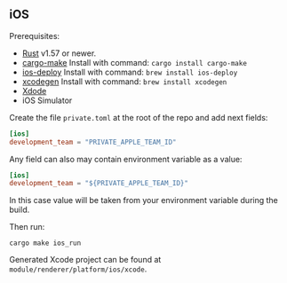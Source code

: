 ## iOS

Prerequisites:

- [Rust](https://www.rust-lang.org/) v1.57 or newer.
- [cargo-make](https://github.com/sagiegurari/cargo-make)
  Install with command: ```cargo install cargo-make```
- [ios-deploy](https://github.com/ios-control/ios-deploy)
  Install with command: ```brew install ios-deploy```
- [xcodegen](https://github.com/yonaskolb/XcodeGen)
  Install with command: ```brew install xcodegen```
- [Xdode](https://apps.apple.com/us/app/xcode/id497799835)
- iOS Simulator

Create the file `private.toml` at the root of the repo and add next fields:

```toml
[ios]
development_team = "PRIVATE_APPLE_TEAM_ID"
```

Any field can also may contain environment variable as a value:

```toml
[ios]
development_team = "${PRIVATE_APPLE_TEAM_ID}"
```

In this case value will be taken from your environment variable during the build.

Then run:

```
cargo make ios_run
```

Generated Xcode project can be found at `module/renderer/platform/ios/xcode`.
